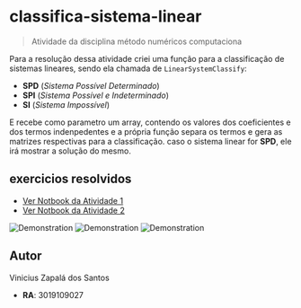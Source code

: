 # classifica-sistema-linear
> Atividade da disciplina método numéricos computaciona

Para a resolução dessa atividade criei uma função para a classificação de sistemas lineares, sendo ela chamada de `LinearSystemClassify`:

- **SPD** (*Sistema Possível Determinado*)
- **SPI** (*Sistema Possível e Indeterminado*)
- **SI** (*Sistema Impossível*)

E recebe como parametro um array, contendo os valores dos coeficientes e dos termos indenpedentes e a própria função separa os termos e gera as matrizes respectivas para a classificação. caso o sistema linear for **SPD**, ele irá mostrar a solução do mesmo.

## exercicios resolvidos
- [Ver Notbook da Atividade 1](./Notebooks/Atividade_resolvida.ipynb)
- [Ver Notbook da Atividade 2](./Notebooks/Atividade_resolvida.ipynb)

![Demonstration](./ReadmeAssets/Quest%C3%A3o%203.png)
![Demonstration](./ReadmeAssets/Quest%C3%A3o%206.png)
![Demonstration](./ReadmeAssets/Quest%C3%A3o%209.png)

## Autor
Vinicius Zapalá dos Santos
- **RA**: 3019109027
